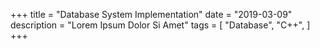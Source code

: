+++
title = "Database System Implementation"
date = "2019-03-09"
description = "Lorem Ipsum Dolor Si Amet"
tags = [
    "Database",
    "C++",
]
+++

